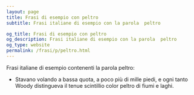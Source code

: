 ```yaml
---
layout: page
title: Frasi di esempio con peltro 
subtitle: Frasi italiane di esempio con la parola  peltro

og_title: Frasi di esempio con peltro 
og_description: Frasi italiane di esempio con la parola  peltro
og_type: website
permalink: /frasi/p/peltro.html
---
```


Frasi italiane di esempio contenenti la parola peltro:


- Stavano volando a bassa quota, a poco più di mille piedi, e ogni tanto Woody distingueva il tenue scintillio color peltro di fiumi e laghi.

